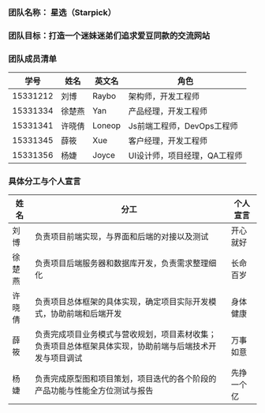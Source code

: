 ### 团队名称： 星选（Starpick）
### 团队目标：打造一个迷妹迷弟们追求爱豆同款的交流网站
### 团队成员清单
|学号|姓名|英文名|角色|
|---|----|----|----|
|15331212|刘博|Raybo|架构师，开发工程师|
|15331334|徐楚燕|Yan|产品经理，开发工程师|
|15331341|许晓倩|Loneop|Js前端工程师，DevOps工程师|
|15331345|薛筱|Xue|客户经理，开发工程师|
|15331356|杨婕|Joyce|UI设计师，项目经理，QA工程师|
### 具体分工与个人宣言
|姓名|分工|个人宣言|
|---|----|---|
|刘博|负责项目前端实现，与界面和后端的对接以及测试|开心就好|
|徐楚燕|负责项目后端服务器和数据库开发，负责需求整理细化|长命百岁|
|许晓倩|负责项目总体框架的具体实现，确定项目实际开发模式，协助前端和后端开发|身体健康|
|薛筱|负责完成项目业务模式与营收规划，项目素材收集；负责项目总体框架具体实现，协助前端与后端技术开发与项目调试|万事如意|
|杨婕|负责完成原型图和项目策划，项目迭代的各个阶段的产品功能与性能全方位测试与报告|先挣一个亿| 
